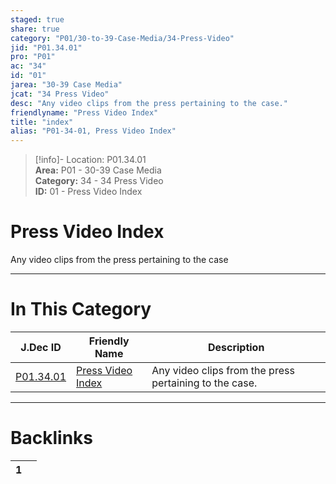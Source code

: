 ```yaml
---  
staged: true  
share: true  
category: "P01/30-to-39-Case-Media/34-Press-Video"  
jid: "P01.34.01"  
pro: "P01"  
ac: "34"  
id: "01"  
jarea: "30-39 Case Media"  
jcat: "34 Press Video"  
desc: "Any video clips from the press pertaining to the case."  
friendlyname: "Press Video Index"  
title: "index"  
alias: "P01-34-01, Press Video Index"  
---  
```

>[!info]- Location: P01.34.01  
>**Area:** P01 - 30-39 Case Media  
>**Category:** 34 - 34 Press Video  
>**ID:** 01 - Press Video Index  
  
# Press Video Index  
  
Any video clips from the press pertaining to the case  
   
  
  
---  
# In This Category  
  
| J.Dec ID                                                                      | Friendly Name                                                                         | Description                                            |  
| ----------------------------------------------------------------------------- | ------------------------------------------------------------------------------------- | ------------------------------------------------------ |  
| [P01.34.01](index.md) | [Press Video Index](index.md) | Any video clips from the press pertaining to the case. |  
  
  
---  
# Backlinks  
<div><table class="dataview table-view-table"><thead class="table-view-thead"><tr class="table-view-tr-header"><th class="table-view-th"><span></span><span class="dataview small-text">1</span></th><th class="table-view-th"><span></span></th></tr></thead><tbody class="table-view-tbody"></tbody></table></div>